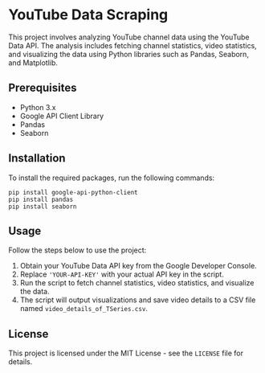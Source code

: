 
<body>
<h1>YouTube Data Scraping</h1>
    <p>
        This project involves analyzing YouTube channel data using the YouTube Data API. The analysis includes fetching channel statistics, video statistics, and visualizing the data using Python libraries such as Pandas, Seaborn, and Matplotlib.
    </p>

<h2>Prerequisites</h2>
    <ul>
        <li>Python 3.x</li>
        <li>Google API Client Library</li>
        <li>Pandas</li>
        <li>Seaborn</li>
    </ul>

<h2>Installation</h2>
    <p>To install the required packages, run the following commands:</p>
    <pre><code>pip install google-api-python-client
pip install pandas
pip install seaborn
</code></pre>

<h2>Usage</h2>
    <p>Follow the steps below to use the project:</p>
    <ol>
        <li>Obtain your YouTube Data API key from the Google Developer Console.</li>
        <li>Replace <code>'YOUR-API-KEY'</code> with your actual API key in the script.</li>
        <li>Run the script to fetch channel statistics, video statistics, and visualize the data.</li>
        <li>The script will output visualizations and save video details to a CSV file named <code>video_details_of_TSeries.csv</code>.</li>
    </ol>

<h2>License</h2>
    <p>This project is licensed under the MIT License - see the <code>LICENSE</code> file for details.</p>
</body>
</html>

